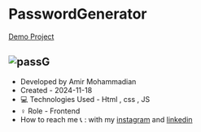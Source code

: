 # PasswordGenerator

 [Demo Project](https://amirmohammadianaftah.github.io/PasswordGenerator/)

 
 ![passG](https://github.com/user-attachments/assets/d171ce24-f776-4cf3-81b4-b8291313ba99)
  - 
- Developed by Amir Mohammadian
- Created - 2024-11-18
- 💻 Technologies Used - Html , css , JS
- ♀️ Role - Frontend
- How to reach me 📞 : with my [instagram](https://www.instagram.com/amirmohammadian.web) and [linkedin](https://www.linkedin.com/in/amir-mohammadian-aa571b31b/)
